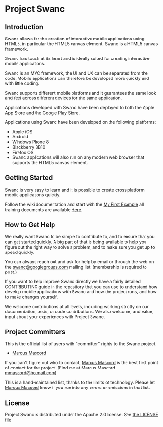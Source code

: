 # Project Swanc

## Introduction

Swanc allows for the creation of interactive mobile applications using HTML5, in particular the HTML5 canvas element. Swanc is a HTML5 canvas framework.

Swanc has touch at its heart and is ideally suited for creating interactive mobile applications.

Swanc is an MVC framework, the UI and UX can be separated from the code. Mobile applications can therefore be developed more quickly and with little coding.

Swanc supports different mobile platforms and it guarantees the same look and feel across different devices for the same application.

Applications developed with Swanc have been deployed to both the Apple App Store and the Google Play Store.

Applications using Swanc have been developed on the following platforms:

* Apple iOS
* Android
* Windows Phone 8
* Blackberry BB10
* Firefox OS
* Swanc applications will also run on any modern web browser that supports the HTML5 canvas element.

## Getting Started

Swanc is very easy to learn and it is possible to create cross platform mobile applications quickly.

Follow the wiki documentation and start with the [My First Example](https://github.com/csc/Swanc/wiki/My-First-Example)
all training documents are available [Here](https://github.com/csc/swanc/wiki).

## How to Get Help

We really want Swanc to be simple to contribute to, and to ensure that you can get started quickly. A big part of that is being available to help you figure out the right way to solve a problem, and to make sure you get up to speed quickly.

You can always reach out and ask for help by email or through the web on the swanc@googlegroups.com mailing list. (membership is required to post.)

If you want to help improve Swanc directly we have a fairly detailed CONTRIBUTING guide in the repository that you can use to understand how develop mobile applications with Swanc and how the project runs, and how to make changes yourself.

We welcome contributions at all levels, including working strictly on our documentation, tests, or code contributions. We also welcome, and value, input about your experiences with Project Swanc.

## Project Committers

This is the official list of users with "committer" rights to the
Swanc project.  

* [Marcus Mascord](https://github.com/mmascord)

If you can't figure out who to contact,
[Marcus Mascord](https://github.com/mmascord) is the best first point of
contact for the project.  (Find me at Marcus Mascord <mmascord@hotmail.com>)

This is a hand-maintained list, thanks to the limits of technology.
Please let [Marcus Mascord](https://github.com/mmascord) know if you run
into any errors or omissions in that list.

## License

Project Swanc is distributed under the Apache 2.0 license.
See [the LICENSE file](https://github.com/csc/Swanc/blob/master/LICENSE)
